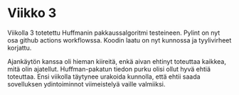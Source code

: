 # Viikko 3

Viikolla 3 totetettu Huffmanin pakkaussalgoritmi testeineen. 
Pylint on nyt osa github actions workflowssa. 
Koodin laatu on nyt kunnossa ja tyylivirheet korjattu.

Ajankäytön kanssa oli hieman kiireitä, enkä aivan ehtinyt toteuttaa kaikkea, 
mitä olin ajatellut. Huffman-pakatun tiedon purku olisi ollut hyvä ehtiä toteuttaa.
Ensi viikolla täytynee urakoida kunnolla, 
että ehtii saada sovelluksen ydintoiminnot viimeistelyä vaille valmiiksi.
